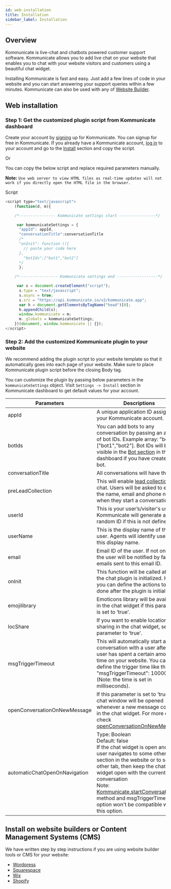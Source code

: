 ```yaml
---
id: web-installation
title: Installation
sidebar_label: Installation
---
```


## Overview
Kommunicate is live-chat and chatbots powered customer support software. Kommunicate allows you to add live chat on your website that enables you to chat with your website visitors and customers using a beautiful chat widget.

Installing Kommunicate is fast and easy. Just add a few lines of code in your website and you can start answering your support queries within a few minutes. Kommunicate can also be used with any of [Website Builder](#install-on-website-builders-or-content-management-systems-cms).

## Web installation

### Step 1: Get the customized plugin script from Kommunicate dashboard

Create your account by [signing](https://dashboard.kommunicate.io/signup) up for Kommunicate. You can signup for free in Kommunicate. If you already have a Kommunicate account, [log in](https://dashboard.kommunicate.io/login) to your account and go to the [Install](https://dashboard.kommunicate.io/settings/install) section and copy the script.

Or

You can copy the below script and replace required parameters manually.

**Note:** `Use web server to view HTML files as real-time updates will not work if you directly open the HTML file in the browser.`

Script
```javascript
<script type="text/javascript">
    (function(d, m){

    /*---------------- Kommunicate settings start ----------------*/

     var kommunicateSettings = {
      "appId": appId,
      "conversationTitle":conversationTitle
      /*
      "onInit": function (){
        // paste your code here
      },
        "botIds":["bot1","bot2"]
      */
      };

    /*----------------- Kommunicate settings end ------------------*/

     var s = document.createElement("script");
      s.type = "text/javascript";
      s.async = true;
      s.src = "https://api.kommunicate.io/v2/kommunicate.app";
      var h = document.getElementsByTagName("head")[0];
      h.appendChild(s);
      window.kommunicate = m;
      m._globals = kommunicateSettings;
    })(document, window.kommunicate || {});
</script>

```

### Step 2: Add the customized Kommunicate plugin to your website

We recommend adding the plugin script to your website template so that it automatically goes into each page of your website. Make sure to place Kommunicate plugin script before the closing Body tag.

You can customize the plugin by passing below parameters in the `kommunicateSettings` object. Visit `Settings -> Install` section in Kommunicate dashboard to get default values for your account.

|Parameters|Descriptions|
|---	   |---	    |
|appId |A unique application ID assigned to your Kommunicate account.|
|botIds|You can add bots to any conversation by passing an array of bot IDs. Example array: "botIds":["bot1","bot2"]. Bot IDs will be visible in the [Bot section](https://dashboard.kommunicate.io/bot) in the dashboard if you have created any bot.|
|conversationTitle |All conversations will have this title.|
|preLeadCollection| This will enable <a href="web-authentication#2-pre-chat-lead-collection" target="_blank">lead collection</a> in chat. Users will be asked to enter the name, email and phone number when they start a conversation.|
|userId| This is your user’s/visiter's user ID. Kommunicate will generate a random ID if this is not defined.|
|userName | This is the display name of the user. Agents will identify users by this display name.|
|email | Email ID of the user. If not online, the user will be notified by fallback emails sent to this email ID.|
|onInit| This function will be called after the chat plugin is initialized. Here, you can define the actions to be done after the plugin is initialized.|
|emojilibrary| Emoticons library will be available in the chat widget if this parameter is set to ‘true’.|
|locShare| If you want to enable location sharing in the chat widget, set this parameter to ‘true’.|  
|msgTriggerTimeout| This will automatically start a conversation with a user after the user has spent a certain amount of time on your website. You can define the trigger time like this: "msgTriggerTimeout": 10000 (Note: the time is set in milliseconds).|
|openConversationOnNewMessage | If this parameter is set to ‘true’, the chat window will be opened whenever a new message comes in the chat widget. For more detail check <a href="web-conversation#open-chat-window-when-a-new-message-comes" target="_blank">openConversationOnNewMessage</a>.|
|automaticChatOpenOnNavigation | Type: Boolean <br> Default: false <br> If the chat widget is open and the user navigates to some other section in the website or to some other tab, then keep the chat widget open with the current active conversation<br> Note:<a href="web-conversation#create-a-new-conversation" target="_blank"> Kommunicate.startConversation()</a> method and msgTriggerTimeout option won't be compatible with this option.|  



## Install on website builders or Content Management Systems (CMS)

We have written step by step instructions if you are using website builder tools or CMS for your website:

  - <a href="https://www.kommunicate.io/blog/how-to-add-live-chat-plugin-in-wordpress-websites-b449f0f5e12f/" target="_blank">Wordpress</a>
  - <a href="https://www.kommunicate.io/blog/squarespace-live-chat-software-for-website/" target="_blank">Squarespace</a>
  - <a href="https://www.kommunicate.io/blog/how-to-integrate-live-chat-plugin-in-wix-websites-469f155ab314/" target="_blank">Wix</a>
  - <a href="https://www.kommunicate.io/blog/how-to-add-live-chat-in-shopify-websites/" target="_blank">Shopify</a>
